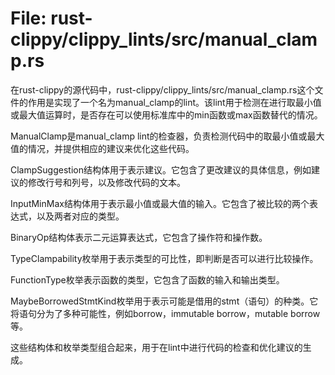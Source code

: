 # File: rust-clippy/clippy_lints/src/manual_clamp.rs

在rust-clippy的源代码中，rust-clippy/clippy_lints/src/manual_clamp.rs这个文件的作用是实现了一个名为manual_clamp的lint。该lint用于检测在进行取最小值或最大值运算时，是否存在可以使用标准库中的min函数或max函数替代的情况。

ManualClamp是manual_clamp lint的检查器，负责检测代码中的取最小值或最大值的情况，并提供相应的建议来优化这些代码。

ClampSuggestion结构体用于表示建议。它包含了更改建议的具体信息，例如建议的修改行号和列号，以及修改代码的文本。

InputMinMax结构体用于表示最小值或最大值的输入。它包含了被比较的两个表达式，以及两者对应的类型。

BinaryOp结构体表示二元运算表达式，它包含了操作符和操作数。

TypeClampability枚举用于表示类型的可比性，即判断是否可以进行比较操作。

FunctionType枚举表示函数的类型，它包含了函数的输入和输出类型。

MaybeBorrowedStmtKind枚举用于表示可能是借用的stmt（语句）的种类。它将语句分为了多种可能性，例如borrow，immutable borrow，mutable borrow等。

这些结构体和枚举类型组合起来，用于在lint中进行代码的检查和优化建议的生成。

